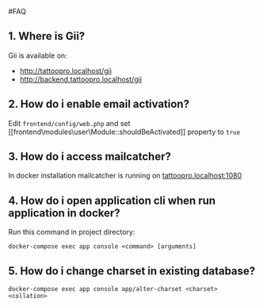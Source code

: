 #FAQ
## 1. Where is Gii?
Gii is available on:
- http://tattoopro.localhost/gii
- http://backend.tattoopro.localhost/gii

## 2. How do i enable email activation?
Edit ``frontend/config/web.php`` and set [[frontend\modules\user\Module::shouldBeActivated]] property to ``true``

## 3. How do i access mailcatcher?
In docker installation mailcatcher is running on [tattoopro.localhost:1080](tattoopro.localhost:1080)

## 4. How do i open application cli when run application in docker?
Run this command in project directory:
```
docker-compose exec app console <command> [arguments]
```
## 5. How do i change charset in existing database?
```
docker-compose exec app console app/alter-charset <charset> <collation>
```
